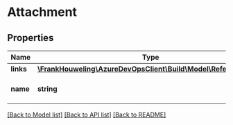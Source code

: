 # Attachment

## Properties
Name | Type | Description | Notes
------------ | ------------- | ------------- | -------------
**links** | [**\FrankHouweling\AzureDevOpsClient\Build\Model\ReferenceLinks**](ReferenceLinks.md) |  | [optional] 
**name** | **string** | The name of the attachment. | [optional] 

[[Back to Model list]](../README.md#documentation-for-models) [[Back to API list]](../README.md#documentation-for-api-endpoints) [[Back to README]](../README.md)


